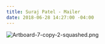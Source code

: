 ```yaml
---
title: Suraj Patel - Mailer
date: 2018-06-28 14:27:00 -04:00
---
```


![Artboard-7-copy-2-squashed.png](/uploads/Artboard-7-copy-2-squashed.png)